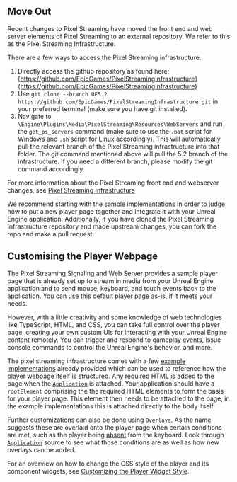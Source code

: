## Move Out
Recent changes to Pixel Streaming have moved the front end and web server elements of Pixel Streaming to an external repository. We refer to this as the Pixel Streaming Infrastructure.

There are a few ways to access the Pixel Streaming infrastructure.
1. Directly access the github repository as found here: [https://github.com/EpicGames/PixelStreamingInfrastructure](https://github.com/EpicGames/PixelStreamingInfrastructure)
1. Use `git clone --branch UE5.2 https://github.com/EpicGames/PixelStreamingInfrastructure.git` in your preferred terminal (make sure you have git installed).
1. Navigate to `\Engine\Plugins\Media\PixelStreaming\Resources\WebServers` and run the `get_ps_servers` command (make sure to use the `.bat` script for Windows and `.sh` script for Linux accordingly). This will automatically pull the relevant branch of the Pixel Streaming infrastructure into that folder.
The git command mentioned above will pull the 5.2 branch of the infrastructure. If you need a different branch, please modify the git command accordingly.

For more information about the Pixel Streaming front end and webserver changes, see [Pixel Streaming Infrastructure](https://docs.unrealengine.com/5.2/en-US/pixel-streaming-infrastructure/)

We recommend starting with the [sample implementations](/Frontend/implementations/EpicGames/src) in order to judge how to put a new player page together and integrate it with your Unreal Engine application. Additionally, if you have cloned the Pixel Streaming Infrastructure repository and made upstream changes, you can fork the repo and make a pull request.


## Customising the Player Webpage
The Pixel Streaming Signaling and Web Server provides a sample player page that is already set up to stream in media from your Unreal Engine application and to send mouse, keyboard, and touch events back to the application. You can use this default player page as-is, if it meets your needs.

However, with a little creativity and some knowledge of web technologies like TypeScript, HTML, and CSS, you can take full control over the player page, creating your own custom UIs for interacting with your Unreal Engine content remotely. You can trigger and respond to gameplay events, issue console commands to control the Unreal Engine's behavior, and more.

The pixel streaming infrastructure comes with a few [example implementations](/Frontend/implementations/) already provided which can be used to reference how the player webpage itself is structured. Any required HTML is added to the page when the [`Application`](/Frontend/ui-library/src/Application/Application.ts) is attached. Your application should have a `rootElement` comprising the the required HTML elements to form the basis for your player page. This element then needs to be attached to the page, in the example implementations this is attached directly to the body itself.

Further customizations can also be done using [`Overlays`](/Frontend/ui-library/src/Overlay). As the name suggests these are overlaid onto the player page when certain conditions are met, such as the player being [absent](/Frontend/ui-library/src/AFKOverlay.ts) from the keyboard. Look through [`Application`](/Frontend/ui-library/src/Application/Application.ts) source to see what those conditions are as well as how new overlays can be added.

For an overview on how to change the CSS style of the player and its component widgets, see [Customizing the Player Widget Style](/Frontend/Docs/Customizing%20the%20Player%20Widget%20Style.md).

